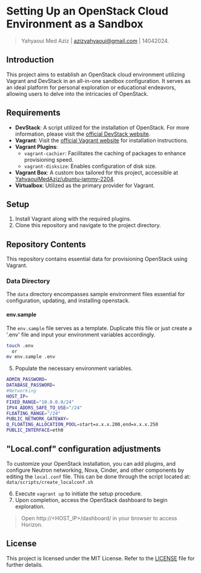 # Setting Up an OpenStack Cloud Environment as a Sandbox
> Yahyaoui Med Aziz  | <azizyahyaoui@gmail.com> | 14042024.

## Introduction
This project aims to establish an OpenStack cloud environment utilizing Vagrant and DevStack in an all-in-one sandbox configuration. It serves as an ideal platform for personal exploration or educational endeavors, allowing users to delve into the intricacies of OpenStack.

## Requirements
- **DevStack**: A script utilized for the installation of OpenStack. For more information, please visit the [official DevStack website](https://opendev.org/openstack/devstack.git).
- **Vagrant**: Visit the [official Vagrant website](https://www.vagrantup.com/) for installation instructions.
- **Vagrant Plugins**:
  - `vagrant-cachier`: Facilitates the caching of packages to enhance provisioning speed.
  - `vagrant-disksize`: Enables configuration of disk size.
- **Vagrant Box**: A custom box tailored for this project, accessible at [YahyaouiMedAziz/ubuntu-jammy-2204](https://app.vagrantup.com/YahyaouiMedAziz/boxes/ubuntu-jammy-2204).
- **Virtualbox**: Utilized as the primary provider for Vagrant.

## Setup
1. Install Vagrant along with the required plugins.
2. Clone this repository and navigate to the project directory.

## Repository Contents

This repository contains essential data for provisioning OpenStack using Vagrant.

### Data Directory

The `data` directory encompasses sample environment files essential for configuration, updating, and installing openstack.

#### env.sample

The `env.sample` file serves as a template. Duplicate this file  or just create a '.env' file and input your environment variables accordingly.
```bash
touch .env
  or
mv env.sample .env
```
5. Populate the necessary environment variables.
```bash
ADMIN_PASSWORD=
DATABASE_PASSWORD=
#Networking
HOST_IP=
FIXED_RANGE="10.0.0.0/24"
IPV4_ADDRS_SAFE_TO_USE="/24"
FLOATING_RANGE="/24"
PUBLIC_NETWORK_GATEWAY=
Q_FLOATING_ALLOCATION_POOL=start=x.x.x.200,end=x.x.x.250
PUBLIC_INTERFACE=eth0
```
## "Local.conf" configuration adjustments

To customize your OpenStack installation, you can add plugins, and configure Neutron networking, Nova, Cinder, and other components by editing the `local.conf` file. This can be done through the script located at: `data/scripts/create_localconf.sh`


6. Execute `vagrant up` to initiate the setup procedure.
7. Upon completion, access the OpenStack dashboard to begin exploration.
> Open http://<HOST_IP>/dashboard/  in your browser to access Horizon.

## License
This project is licensed under the MIT License. Refer to the [LICENSE](LICENSE) file for further details.


